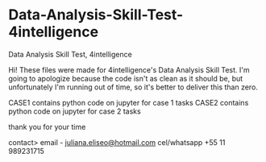 # Data-Analysis-Skill-Test-4intelligence
Data Analysis Skill Test, 4intelligence

Hi! These files were made for 4intelligence's Data Analysis Skill Test. 
I'm going to apologize because the code isn't as clean as it should be, 
but unfortunately I'm running out of time, 
so it's better to deliver this than zero.

CASE1 contains python code on jupyter for case 1 tasks
CASE2 contains python code on jupyter for case 2 tasks

thank you for your time

contact> email - juliana.eliseo@hotmail.com
         cel/whatsapp +55 11 989231715
